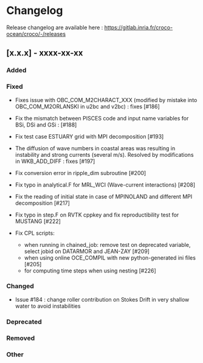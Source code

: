 # Changelog

Release changelog are available here : https://gitlab.inria.fr/croco-ocean/croco/-/releases

## [x.x.x] - xxxx-xx-xx
### Added

### Fixed

- Fixes issue with OBC_COM_M2CHARACT_XXX (modified by mistake into 
  OBC_COM_M2ORLANSKI in u2bc and v2bc) : fixes [#186]

- Fix the mismatch between PISCES code and input name variables for BSi, 
  DSi and GSi : [#188]

- Fix test case ESTUARY grid with MPI decomposition [#193]

- The diffusion of wave numbers in coastal areas was resulting in instability 
  and strong currents (several m/s). Resolved by modifications in WKB_ADD_DIFF :
  fixes [#197] 

- Fix conversion error in ripple_dim subroutine [#200]
  
- Fix typo in analytical.F for MRL_WCI (Wave-current interactions) [#208]

- Fix the reading of initial state in case of MPINOLAND and different MPI 
  decomposition [#217]

- Fix typo in step.F on RVTK cppkey and fix reproductibility test 
  for MUSTANG [#222]

- Fix CPL scripts: 
     - when running in chained_job: remove test on deprecated variable, 
       select jobid on DATARMOR and JEAN-ZAY [#209]
     - when using online OCE_COMPIL with new python-generated ini files [#205]
     - for computing time steps when using nesting [#226]

### Changed

- Issue #184 : change roller contribution on Stokes Drift in very shallow water 
  to avoid instabilities

### Deprecated

### Removed

### Other
